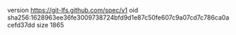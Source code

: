 version https://git-lfs.github.com/spec/v1
oid sha256:1628963ee36fe3009738724bfd9d1e87c50fe607c9a07cd7c786ca0acefd37dd
size 1865
